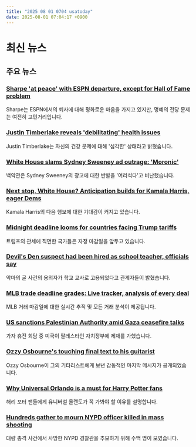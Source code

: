 ```yaml
---
title: "2025 08 01 0704 usatoday"
date: 2025-08-01 07:04:17 +0900
---
```


# 최신 뉴스

## 주요 뉴스
### [Sharpe 'at peace' with ESPN departure, except for Hall of Fame problem](https://www.usatoday.com/story/sports/nfl/2025/07/31/shannon-sharpe-espn-fired-lawsuit-podcast-brother-pro-football-hall-of-fame/85457731007/)
Sharpe는 ESPN에서의 퇴사에 대해 평화로운 마음을 가지고 있지만, 명예의 전당 문제는 여전히 고민거리입니다.

### [Justin Timberlake reveals 'debilitating' health issues](https://www.usatoday.com/story/entertainment/music/2025/07/31/justin-timberlake-lyme-disease-diagnosis/85460637007/)
Justin Timberlake는 자신의 건강 문제에 대해 '심각한' 상태라고 밝혔습니다.

### [White House slams Sydney Sweeney ad outrage: 'Moronic'](https://www.usatoday.com/story/entertainment/celebrities/2025/07/31/sydney-sweeney-american-eagle-ad-trump-white-house-response/85458272007/)
백악관은 Sydney Sweeney의 광고에 대한 반발을 '어리석다'고 비난했습니다.

### [Next stop, White House? Anticipation builds for Kamala Harris, eager Dems](https://www.usatoday.com/story/news/politics/2025/07/31/kamala-harris-democrats-2028-primary-election-analysis/85454337007/)
Kamala Harris의 다음 행보에 대한 기대감이 커지고 있습니다.

### [Midnight deadline looms for countries facing Trump tariffs](https://www.usatoday.com/story/news/politics/2025/07/31/trump-tariffs-trade-negotiations-deadline-updates/85454113007/)
트럼프의 관세에 직면한 국가들은 자정 마감일을 앞두고 있습니다.

### [Devil's Den suspect had been hired as school teacher, officials say](https://www.usatoday.com/story/news/crime/2025/07/31/andrew-james-mcgann-devils-den-arkansas-teacher/85456483007/)
악마의 굴 사건의 용의자가 학교 교사로 고용되었다고 관계자들이 밝혔습니다.

### [MLB trade deadline grades: Live tracker, analysis of every deal](https://www.usatoday.com/story/sports/mlb/2025/07/31/mlb-trade-deadline-grades-tracker/85441999007/)
MLB 거래 마감일에 대한 실시간 추적 및 모든 거래 분석이 제공됩니다.

### [US sanctions Palestinian Authority amid Gaza ceasefire talks](https://www.usatoday.com/story/news/world/2025/07/31/us-sanctions-palestine-authority-gaza-ceasefire-talks/85455402007/)
가자 휴전 회담 중 미국이 팔레스타인 자치정부에 제재를 가했습니다.

### [Ozzy Osbourne's touching final text to his guitarist](https://www.usatoday.com/story/entertainment/music/2025/07/31/ozzy-osbourne-death-final-text-guitarist-zakk-wylde/85455887007/)
Ozzy Osbourne이 그의 기타리스트에게 보낸 감동적인 마지막 메시지가 공개되었습니다.

### [Why Universal Orlando is a must for Harry Potter fans](https://www.usatoday.com/story/travel/experience/theme-parks/2025/07/31/harry-potter-wizarding-world-universal-orlando/83327899007/)
해리 포터 팬들에게 유니버설 올랜도가 꼭 가봐야 할 이유를 설명합니다.

### [Hundreds gather to mourn NYPD officer killed in mass shooting](https://www.usatoday.com/story/news/nation/2025/07/31/funeral-nypd-officer-didarul-islam-manhattan-shooting/85456031007/)
대량 총격 사건에서 사망한 NYPD 경찰관을 추모하기 위해 수백 명이 모였습니다.